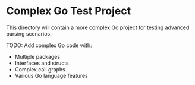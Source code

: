 # Complex Go Test Project

This directory will contain a more complex Go project for testing advanced parsing scenarios.

TODO: Add complex Go code with:
- Multiple packages
- Interfaces and structs
- Complex call graphs
- Various Go language features
